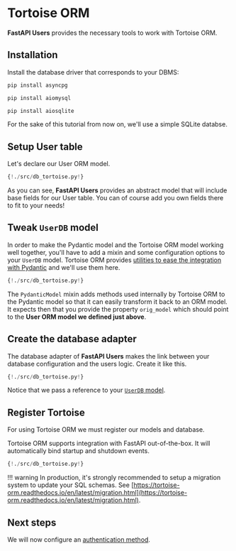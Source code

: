 # Tortoise ORM

**FastAPI Users** provides the necessary tools to work with Tortoise ORM.

## Installation

Install the database driver that corresponds to your DBMS:

```sh
pip install asyncpg
```

```sh
pip install aiomysql
```

```sh
pip install aiosqlite
```

For the sake of this tutorial from now on, we'll use a simple SQLite databse.

## Setup User table

Let's declare our User ORM model.

```py hl_lines="8 9"
{!./src/db_tortoise.py!}
```

As you can see, **FastAPI Users** provides an abstract model that will include base fields for our User table. You can of course add you own fields there to fit to your needs!

## Tweak `UserDB` model

In order to make the Pydantic model and the Tortoise ORM model working well together, you'll have to add a mixin and some configuration options to your `UserDB` model. Tortoise ORM provides [utilities to ease the integration with Pydantic](https://tortoise-orm.readthedocs.io/en/latest/contrib/pydantic.html) and we'll use them here.

```py hl_lines="5 24 25 26 27"
{!./src/db_tortoise.py!}
```

The `PydanticModel` mixin adds methods used internally by Tortoise ORM to the Pydantic model so that it can easily transform it back to an ORM model. It expects then that you provide the property `orig_model` which should point to the **User ORM model we defined just above**.

## Create the database adapter

The database adapter of **FastAPI Users** makes the link between your database configuration and the users logic. Create it like this.

```py hl_lines="32"
{!./src/db_tortoise.py!}
```

Notice that we pass a reference to your [`UserDB` model](../model.md).

## Register Tortoise

For using Tortoise ORM we must register our models and database.

Tortoise ORM supports integration with FastAPI out-of-the-box. It will automatically bind startup and shutdown events.

```py hl_lines="35 36 37 38 39 40"
{!./src/db_tortoise.py!}
```

!!! warning
    In production, it's strongly recommended to setup a migration system to update your SQL schemas. See [https://tortoise-orm.readthedocs.io/en/latest/migration.html](https://tortoise-orm.readthedocs.io/en/latest/migration.html).

## Next steps

We will now configure an [authentication method](../authentication/index.md).
